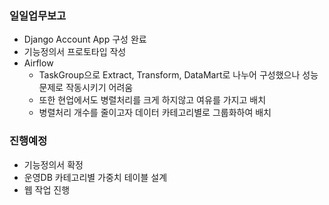 ### 일일업무보고
- Django Account App 구성 완료
- 기능정의서 프로토타입 작성
- Airflow
  - TaskGroup으로 Extract, Transform, DataMart로 나누어 구성했으나 성능 문제로 작동시키기 어려움
  - 또한 현업에서도 병렬처리를 크게 하지않고 여유를 가지고 배치
  - 병렬처리 개수를 줄이고자 데이터 카테고리별로 그룹화하여 배치

### 진행예정
- 기능정의서 확정
- 운영DB 카테고리별 가중치 테이블 설계
- 웹 작업 진행